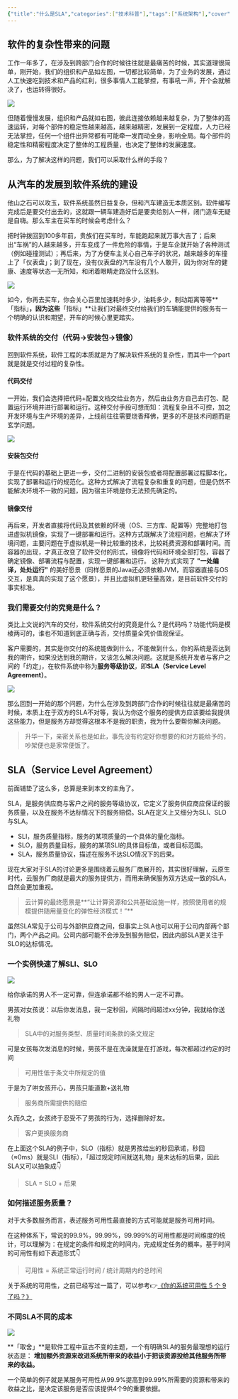 ```yaml
---
{"title":"什么是SLA","categories":["技术科普"],"tags":["系统架构"],"cover":"https://cdn.ytools.xyz/uPic/e6c9d24egy1h57kddbxxkj20l605s0so.jpg","dg-publish":true,"permalink":"//sla/","dgPassFrontmatter":true}
---
```



##  软件的复杂性带来的问题

工作一年多了，在涉及到跨部门合作的时候往往就是最痛苦的时候，其实道理很简单，刚开始，我们的组织和产品如左图，一切都比较简单，为了业务的发展，通过人工快速吃到技术和产品的红利，很多事情人工能掌控，有事吼一声，开个会就解决了，也运转得很好。

![](https://cdn.ytools.xyz/uPic/e6c9d24egy1h56f7l5dm0j20il04z0t9.jpg)

但随着慢慢发展，组织和产品就如右图，彼此连接依赖越来越复杂，为了整体的高速运转，对每个部件的稳定性越来越高，越来越精密，发展到一定程度，人力已经无法掌控，任何一个组件出异常都有可能牵一发而动全身，影响全局。每个部件的稳定性和精密程度决定了整体的工程质量，也决定了整体的发展速度。 

那么，为了解决这样的问题，我们可以采取什么样的手段？

## 从汽车的发展到软件系统的建设

他山之石可以攻玉，软件系统虽然日益复杂，但和汽车建造无本质区别。软件编写完成后是要交付出去的，这就跟一辆车建造好后是要卖给别人一样，闭门造车无疑是自嗨。那么车主在买车的时候会考虑什么？

把时钟拨回到100多年前，贵族们在买车时，车能跑起来就万事大吉了；后来出“车祸”的人越来越多，开车变成了一件危险的事情，于是车企就开始了各种测试（例如碰撞测试）；再后来，为了方便车主关心自己车子的状况，越来越多的车撞上了「仪表盘」；到了现在，没有仪表盘的汽车没有几个人敢开，因为你对车的健康、速度等状态一无所知，和闭着眼睛走路没什么区别。

![](https://cdn.ytools.xyz/uPic/e6c9d24egy1h56fk5sfkdj223u0fqq9p.jpg)

如今，你再去买车，你会关心百里加速耗时多少，油耗多少，制动距离等等**「指标」**，因为这些**「指标」**让我们对最终交付给我们的车辆能提供的服务有一个明确的认识和期望，开车的时候心里更踏实。

### 软件系统的交付（代码->安装包->镜像）

回到软件系统，软件工程的本质就是为了解决软件系统的复杂性，而其中一个part就是就是交付过程的复杂性。

#### 代码交付

一开始，我们会选择把代码+配置文档交给业务方，然后由业务方自己去打包、配置运行环境并进行部署和运行。这种交付手段可想而知：流程复杂且不可控，加之开发环境与生产环境的差异，上线前往往需要烧香拜佛，更多的不是技术问题而是玄学问题。

![](https://cdn.ytools.xyz/uPic/e6c9d24egy1h56fuzqskaj20w20oqq59.jpg)

#### 安装包交付

于是在代码的基础上更进一步，交付二进制的安装包或者将配置部署过程脚本化，实现了部署和运行的规范化。这种方式解决了流程复杂和重复的问题，但是仍然不能解决环境不一致的问题，因为宿主环境是你无法预先确定的。

#### 镜像交付

再后来，开发者直接将代码及其依赖的环境（OS、三方库、配置等）完整地打包进虚拟机镜像，实现了一键部署和运行。这种方式既解决了流程问题，也解决了环境问题，主要问题在于虚拟机是一种比较重的技术，比较耗费资源和部署时间。而容器的出现，才真正改变了软件交付的形式，镜像将代码和环境全部打包，容器了确定镜像、部署流程与配置，实现一键部署和运行。
这种方式实现了 **"一处编译，处处运行"** 的美好愿景（同样愿景的Java还必须依赖JVM，而容器直接与OS交互，是真真的实现了这个愿景），并且比虚拟机更轻量高效，是目前软件交付的事实标准。

### 我们需要交付的究竟是什么？

类比上文说的汽车的交付，软件系统交付的究竟是什么？是代码吗？功能代码是模棱两可的，谁也不知道到底正确与否，交付质量全凭价值观保证。

客户需要的，其实是你交付的系统能做到什么，不能做到什么，你的系统是否达到我的期许，如果没达到我的期许，又该怎么解决问题。这就是系统开发者与客户之间的「约定」，在软件系统中称为**服务等级协议**，即**SLA（Service Level Agreement）**。

![](https://cdn.ytools.xyz/uPic/e6c9d24egy1h57kea36v4j207g05cweg.jpg)

那么回到一开始的那个问题，为什么在涉及到跨部门合作的时候往往就是最痛苦的时候，本质上在于双方的SLA不对等，我认为你这个服务的提供方应该要给我提供这些能力，但是服务方却觉得这根本不是我的职责，我为什么要帮你解决问题。

> 升华一下，亲密关系也是如此，事先没有约定好你想要的和对方能给予的，吵架便也是家常便饭了。

## SLA（Service Level Agreement）

前面铺垫了这么多，总算是来到本文的主角了。

SLA，是服务供应商与客户之间的服务等级协议，它定义了服务供应商应保证的服务质量，以及在服务不达标情况下的服务赔偿。SLA在定义上又细分为SLI、SLO与SLA。

* SLI，服务质量指标，服务的某项质量的一个具体的量化指标。
* SLO，服务质量目标，服务的某项SLI的具体目标值，或者目标范围。
* SLA，服务质量协议，描述在服务不达SLO情况下的后果。

现在大家对于SLA的讨论更多是围绕着云服务厂商展开的，其实很好理解，云原生时代，云服务厂商就是最大的服务提供方，而用来确保服务双方达成一致的SLA，自然会更加重视。

> 云计算的最终愿景是**“让计算资源和公共基础设施一样，按照使用者的规模提供随用量变化的弹性经济模式！”**

虽然SLA常见于公司与外部供应商之间，但事实上SLA也可以用于公司内部两个部门，两个产品之间。公司内部可能不会涉及到服务赔偿，因此内部SLA更关注于SLO的达标情况。

### 一个实例快速了解SLI、SLO

![](https://cdn.ytools.xyz/uPic/e6c9d24egy1h57kct0pupj20sg0e80vf.jpg)

给你承诺的男人不一定可靠，但连承诺都不给的男人一定不可靠。

男孩对女孩说：以后你发消息，我一定秒回，间隔时间超过xx分钟，我就给你送礼物

> SLA中的对服务类型、质量时间条款的条文规定

可是女孩每次发消息的时候，男孩不是在洗澡就是在打游戏，每次都超过约定的时间

> 可用性低于条文中所规定的值

于是为了哄女孩开心，男孩只能道歉+送礼物

> 服务商所需提供的赔偿

久而久之，女孩终于忍受不了男孩的行为，选择删除好友。

> 客户更换服务商

在上面这个SLA的例子中，SLO（指标）就是男孩给出的秒回承诺，秒回（≈0ms）就是SLI（指标），「超过规定时间就送礼物」是未达标的后果，因此SLA又可以抽象成👇

> SLA = SLO + 后果

### 如何描述服务质量？

对于大多数服务而言，表述服务可用性最直接的方式可能就是服务可用时间。

在这种体系下，常说的99.9%，99.99%，99.999%的可用性都是时间维度的统计，可以理解为：在规定的条件和规定的时间内，完成规定任务的概率。基于时间的可用性有如下表述形式👇

> 可用性 = 系统正常运行时间 / 统计周期内的总时间

关于系统的可用性，之前已经写过一篇了，可以参考👉[《你的系统可用性 5 个 9 了吗？》](https://mp.weixin.qq.com/s/sj5Gwqup3zo3-2BxyIi5rg)

### 不同SLA不同的成本

![](https://cdn.ytools.xyz/uPic/e6c9d24egy1h57kddbxxkj20l605s0so.jpg)

**「取舍」**是软件工程中亘古不变的主题，一个有明确SLA的服务最理想的运行状态是： **增加额外资源来改进系统所带来的收益小于把该资源投给其他服务所带来的收益。**

一个简单的例子就是某服务可用性从99.9%提高到99.99%所需要的资源和带来的收益之比，是决定该服务是否应该提供4个9的重要依据。
